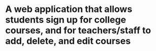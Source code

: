 # A web application that allows students sign up for college courses, and for teachers/staff to add, delete, and edit courses
